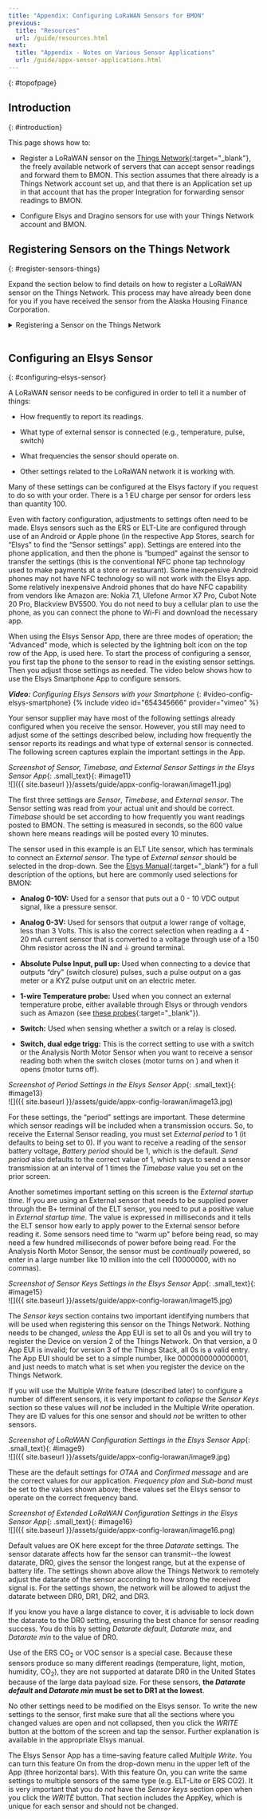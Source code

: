 ```yaml
---
title: "Appendix: Configuring LoRaWAN Sensors for BMON"
previous:
  title: "Resources"
  url: /guide/resources.html
next:
  title: "Appendix - Notes on Various Sensor Applications"
  url: /guide/appx-sensor-applications.html
---
```

{: #topofpage}

## Introduction
{: #introduction}

This page shows how to:

  - Register a LoRaWAN sensor on the [Things
    Network](https://www.thethingsnetwork.org/){:target="_blank"}, the freely available
    network of servers that can accept sensor readings and forward them
    to BMON. This section assumes that there already is a Things Network
    account set up, and that there is an Application set up in that
    account that has the proper Integration for forwarding sensor
    readings to BMON.

  - Configure Elsys and Dragino sensors for use with your Things Network
    account and BMON.

## Registering Sensors on the Things Network
{: #register-sensors-things}

Expand the section below to find details on how to register a LoRaWAN sensor
on the Things Network.  This process may have already been done for you
if you have received the sensor from the Alaska Housing Finance Corporation.

<details markdown="1">

<summary>Registering a Sensor on the Things Network</summary>

Once an Application on the Things Network has been set up to receive
sensor readings and forward them to BMON via an HTTP Integration,
individual sensors must be registered with that Application.

[This Video by Things
Industries](https://www.youtube.com/watch?v=PpbkBgz1CbI){:target="_blank"} shows how to
create an Application and manually add Devices to that application. Note
that Application creation for the BMON Application should already be
done, so that portion of the video is not important. Also, the video
talks about adding a Payload Formatter to a Device; this also is not
needed as the payload data from the sensor is decoded and formatted
inside of BMON, not in the Things Application.

Adding a Device

For both the Elsys and Dragino sensors discussed in this document, here
are screenshots of critical settings (but not all settings) when
manually adding a Device:

*Screenshot of Activation, Version, and Network Settings*{: .small_text}{: #image3}
<br>
![]({{ site.baseurl }}/assets/guide/appx-config-lorawan/image3.png)
<br>

For the “End device ID" shown below, you must create an ID that starts
with a code indicating the model of sensor. For the sensors known by
BMON, here are the codes:

**ers** : Any of the Elsys ERS sensors

**elt**: Either the Elsys ELT-Lite or the ELT-2 sensors

**lht65**: The Dragino LHT65 sensor

**ldds**: The Dragino LDDS20 or LDDS75 liquid level and distance sensors

**lwl01**: The Dragino LWL01 Water Leak Sensor

*Screenshot of Device ID*{: .small_text}{: #image1}
<br>
![]({{ site.baseurl }}/assets/guide/appx-config-lorawan/image1.png)
<br>

*Screenshot of Frequency Plan*{: .small_text}{: #image2}
<br>
![]({{ site.baseurl }}/assets/guide/appx-config-lorawan/image2.png)
<br>

*Screenshot of Root Keys*{: .small_text}{: #image8}
<br>
![]({{ site.baseurl }}/assets/guide/appx-config-lorawan/image8.png)
<br>

The simplest way to enter a batch of Elsys sensors is to use the
[Elsys-to-Things Tool](https://elsys-to-things.bmon.org/){:target="_blank"}. This web
application has you upload the CSV order file that Elsys provides with
each order; this file contains the critical IDs and keys for each of the
sensors. The Elsys-to-Things tool can then create a JSON file of the
proper format to upload to the Things Console at this “Import end
devices" link on the End Devices page in the Things Console:

*Import End Devices link on the End Devices Page*{: .small_text}{: #image14}
<br>
![]({{ site.baseurl }}/assets/guide/appx-config-lorawan/image14.png)
<br>

The full batch of sensors will be entered into your Things Account at
one time.

</details>
<br>

## Configuring an Elsys Sensor
{: #configuring-elsys-sensor}

A LoRaWAN sensor needs to be configured in order to tell it a number of
things:

  - How frequently to report its readings.

  - What type of external sensor is connected (e.g., temperature, pulse,
    switch)

  - What frequencies the sensor should operate on.

  - Other settings related to the LoRaWAN network it is working with.

Many of these settings can be configured at the Elsys factory if you
request to do so with your order. There is a 1 EU charge per sensor for
orders less than quantity 100.

Even with factory configuration, adjustments to settings often need to
be made. Elsys sensors such as the ERS or ELT-Lite are configured
through use of an Android or Apple phone (in the respective App Stores,
search for “Elsys" to find the “Sensor settings" app). Settings are
entered into the phone application, and then the phone is “bumped"
against the sensor to transfer the settings (this is the conventional
NFC phone tap technology used to make payments at a store or
restaurant). Some inexpensive Android phones may not have NFC technology
so will not work with the Elsys app. Some relatively inexpensive Android
phones that do have NFC capability from vendors like Amazon are: Nokia
7.1, Ulefone Armor X7 Pro, Cubot Note 20 Pro, Blackview BV5500. You do
not need to buy a cellular plan to use the phone, as you can connect the
phone to Wi-Fi and download the necessary app.

When using the Elsys Sensor App, there are three modes of operation; the
“Advanced" mode, which is selected by the lightning bolt icon on the top
row of the App, is used here. To start the process of configuring a
sensor, you first tap the phone to the sensor to read in the existing
sensor settings. Then you adjust those settings as needed. The video
below shows how to use the Elsys Smartphone App to configure sensors.

***Video:*** *Configuring Elsys Sensors with your Smartphone*
{: #video-config-elsys-smartphone}
{% include video id="654345666" provider="vimeo" %}

Your sensor supplier may have most of the following settings already
configured when you receive the sensor. However, you still may need to
adjust some of the settings described below, including how frequently
the sensor reports its readings and what type of external sensor is
connected. The following screen captures explain the important settings
in the App.

*Screenshot of Sensor, Timebase, and External Sensor Settings in the Elsys Sensor App*{: .small_text}{: #image11}
<br>
![]({{ site.baseurl }}/assets/guide/appx-config-lorawan/image11.jpg)
<br>

The first three settings are *Sensor*, *Timebase*, and *External
sensor*. The Sensor setting was read from your actual unit and should be
correct. *Timebase* should be set according to how frequently you want
readings posted to BMON. The setting is measured in seconds, so the 600
value shown here means readings will be posted every 10 minutes.

The sensor used in this example is an ELT Lite sensor, which has
terminals to connect an *External sensor*. The type of *External sensor*
should be selected in the drop-down. See the [Elsys
Manual](https://www.elsys.se/en/documents-firmware/){:target="_blank"} for a full
description of the options, but here are commonly used selections for
BMON:

  - **Analog 0-10V:** Used for a sensor that puts out a 0 - 10 VDC
    output signal, like a pressure sensor.

  - **Analog 0-3V:** Used for sensors that output a lower range of
    voltage, less than 3 Volts. This is also the correct selection when
    reading a 4 - 20 mA current sensor that is converted to a voltage
    through use of a 150 Ohm resistor across the IN and ⏚ ground
    terminal.

  - **Absolute Pulse Input, pull up:** Used when connecting to a device
    that outputs “dry" (switch closure) pulses, such a pulse output on a
    gas meter or a KYZ pulse output unit on an electric meter.

  - **1-wire Temperature probe:** Used when you connect an external
    temperature probe, either available through Elsys or through vendors
    such as Amazon (see [these
    probes](https://www.amazon.com/gp/product/B00QGN0LKY/){:target="_blank"}).

  - **Switch:** Used when sensing whether a switch or a relay is closed.

  - **Switch, dual edge trigg:** This is the correct setting to use with
    a switch or the Analysis North Motor Sensor when you want to receive
    a sensor reading both when the switch closes (motor turns on ) and
    when it opens (motor turns off).

*Screenshot of Period Settings in the Elsys Sensor App*{: .small_text}{: #image13}
<br>
![]({{ site.baseurl }}/assets/guide/appx-config-lorawan/image13.jpg)
<br>

For these settings, the “period" settings are important. These determine
which sensor readings will be included when a transmission occurs. So,
to receive the External Sensor reading, you must set *External period*
to 1 (it defaults to being set to 0). If you want to receive a reading
of the sensor battery voltage, *Battery period* should be 1, which is
the default. *Send period* also defaults to the correct value of 1,
which says to send a sensor transmission at an interval of 1 times the
*Timebase* value you set on the prior screen.

Another sometimes important setting on this screen is the *External
startup time*. If you are using an External sensor that needs to be
supplied power through the B+ terminal of the ELT sensor, you need to
put a positive value in *External startup time*. The value is expressed
in milliseconds and it tells the ELT sensor how early to apply power to
the External sensor before reading it. Some sensors need time to “warm
up" before being read, so may need a few hundred milliseconds of power
before being read. For the Analysis North Motor Sensor, the sensor must
be *continually* powered, so enter in a large number like 10 million
into the cell (10000000, with no commas).

*Screenshot of Sensor Keys Settings in the Elsys Sensor App*{: .small_text}{: #image15}
<br>
![]({{ site.baseurl }}/assets/guide/appx-config-lorawan/image15.jpg)
<br>

The *Sensor keys* section contains two important identifying numbers
that will be used when registering this sensor on the Things Network.
Nothing needs to be changed, *unless* the App EUI is set to all 0s and
you will try to register the Device on version 2 of the Things Network.
On that version, a 0 App EUI is invalid; for version 3 of the Things
Stack, all 0s is a valid entry. The App EUI should be set to a simple
number, like 0000000000000001, and just needs to match what is set when
you register the device on the Things Network.

If you will use the Multiple Write feature (described later) to
configure a number of different sensors, it is very important *to
collapse* the *Sensor Keys* section so these values will *not* be
included in the Multiple Write operation. They are ID values for this
one sensor and should *not* be written to other sensors.

*Screenshot of LoRaWAN Configuration Settings in the Elsys Sensor App*{: .small_text}{: #image9}
<br>
![]({{ site.baseurl }}/assets/guide/appx-config-lorawan/image9.jpg)
<br>

These are the default settings for *OTAA* and *Confirmed message* and
are the correct values for our application. *Frequency plan* and
*Sub-band* must be set to the values shown above; these values set the
Elsys sensor to operate on the correct frequency band.

*Screenshot of Extended LoRaWAN Configuration Settings in the Elsys Sensor App*{: .small_text}{: #image16}
<br>
![]({{ site.baseurl }}/assets/guide/appx-config-lorawan/image16.png)
<br>

Default values are OK here except for the three *Datarate* settings. The
sensor datarate affects how far the sensor can transmit--the lowest
datarate, DR0, gives the sensor the longest range, but at the expense of
battery life. The settings shown above allow the Things Network to
remotely adjust the datarate of the sensor according to how strong the
received signal is. For the settings shown, the network will be allowed
to adjust the datarate between DR0, DR1, DR2, and DR3.

If you know you have a large distance to cover, it is advisable to lock
down the datarate to the DR0 setting, ensuring the best chance for
sensor reading success. You do this by setting *Datarate default,
Datarate max,* and *Datarate min* to the value of DR0.

Use of the ERS CO<sub>2</sub> or VOC sensor is a special case. Because these
sensors produce so many different readings (temperature, light, motion,
humidity, CO<sub>2</sub>), they are not supported at datarate DR0 in the United
States because of the large data payload size. For these sensors, **the
*Datarate default* and *Datarate min* must be set to DR1 at the
lowest**.

No other settings need to be modified on the Elsys sensor. To write the
new settings to the sensor, first make sure that all the sections where
you changed values are open and not collapsed, then you click the
*WRITE* button at the bottom of the screen and tap the sensor. Further
explanation is available in the appropriate Elsys manual.

The Elsys Sensor App has a time-saving feature called *Multiple Write.*
You can turn this feature On from the drop-down menu in the upper left
of the App (three horizontal bars). With this feature On, you can write
the same settings to multiple sensors of the same type (e.g. ELT-Lite or
ERS CO2). It is very important that you do *not* have the *Sensor keys*
section open when you click the *WRITE* button. That section includes
the AppKey, which is unique for each sensor and should not be changed.
